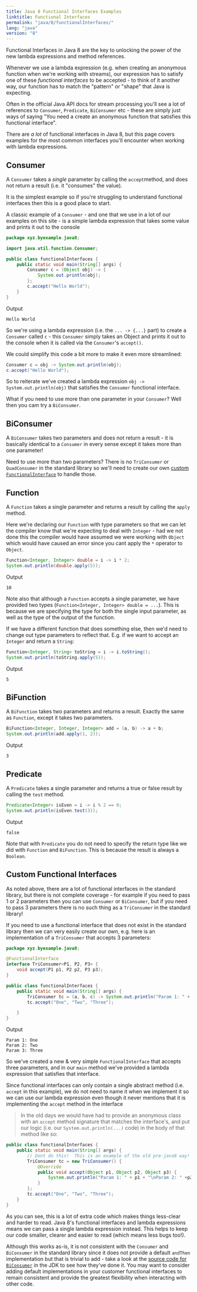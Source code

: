 ```yaml
---
title: Java 8 Functional Interfaces Examples
linktitle: Functional Interfaces
permalink: "java/8/functionalInterfaces/"
lang: "java"
version: "8"
---
```


Functional Interfaces in Java 8 are the key to unlocking the power of the new
lambda expressions and method references.

Whenever we use a lambda expression (e.g. when creating an anonymous function
when we're working with streams), our expression has to satisfy one of these
*functional interfaces* to be accepted - to think of it another way, our
function has to match the "pattern" or "shape" that Java is expecting.

Often in the official Java API docs for stream processing you'll see a lot of
references to `Consumer`, `Predicate`, `BiConsumer` etc - these are simply just
ways of saying "You need a create an anonymous function that satisfies this 
functional interface".

There are *a lot* of functional interfaces in Java 8, but this page covers
examples for the most common interfaces you'll encounter when working with
lambda expressions.

## Consumer
A `Consumer` takes a *single* parameter by calling the `accept`method, and does
not return a result (i.e. it "consumes" the value).

It is the simplest example so if you're struggling to understand functional interfaces then
this is a good place to start.

A classic example of a `Consumer` - and one that we use in a lot of our examples
on this site - is a simple lambda expression that takes some value and prints it
out to the console

```java
package xyz.byexample.java8;

import java.util.function.Consumer;

public class functionalInterfaces {
    public static void main(String[] args) {
        Consumer c = (Object obj) -> {
            System.out.println(obj);
        };
        c.accept("Hello World");
    }
}
```
Output
```
Hello World
```
So we're using a lambda expression (i.e. the  `... -> {...}` part) to create a `Consumer` called `c` - this `Consumer`
simply takes an Object and prints it out to the console when it is called via
the `Consumer`'s `accept()`.

We could simplify this code a bit more to make it even more streamlined:

```java
Consumer c = obj -> System.out.println(obj);
c.accept("Hello World");
```

So to reiterate we've created a lambda expression `obj -> System.out.println(obj)` that
satisfies the `Consumer` functional interface.

What if you need to use more than one parameter in your `Consumer`?  Well then you
cam try a `BiConsumer`.

## BiConsumer

A `BiConsumer` takes two parameters and does not return a result - it is basically
identical to a `Consumer` in every sense except it takes more than one parameter!

Need to use more than two parameters?  There is no `TriConsumer` or `QuadConsumer`
 in the standard library so we'll need to create our own <a href="#custom-functional-interfaces">custom `FunctionalInterface`</a>
 to handle those.

## Function

A `Function` takes a single parameter and returns a result by calling the
`apply` method.

Here we're declaring our `Function` with type parameters so that we can let
the compiler know that we're expecting to deal with `Integer` - had we not
done this the compiler would have assumed we were working with `Object`
which would have caused an error since you cant apply the `*` operator to
`Object`.

```java
Function<Integer, Integer> double = i -> i * 2;
System.out.println(double.apply(5));
```
Output
```
10
```

Note also that although a `Function` accepts a single parameter, we have provided
two types (`Function<Integer, Integer> double = ...`).  This is because we are
specifying the type for both the single input parameter, as well as the type of
the output of the function.


If we have a different function that does something else, then we'd need to
change out type parameters to reflect that.  E.g. if we want to accept an
`Integer` and return a `String`:

```java
Function<Integer, String> toString = i -> i.toString();
System.out.println(toString.apply(5));
```
Output
```
5
```

## BiFunction

A `BiFunction` takes two parameters and returns a result.  Exactly the same
as `Function`, except it takes two parameters.

```java
BiFunction<Integer, Integer, Integer> add = (a, b) -> a + b;
System.out.println(add.apply(1, 2));
```
Output
```
3
```

## Predicate

A `Predicate` takes a single parameter and returns a true or false result by
calling the `test` method.

```java
Predicate<Integer> isEven = i -> i % 2 == 0;
System.out.println(isEven.test(3));
```
Output
```
false
```
Note that with `Predicate` you do not need to specify the return type like we
did with `Function` and `BiFunction`.  This is because the result is always a
`Boolean`.

## Custom Functional Interfaces
As noted above, there are a lot of functional interfaces in the standard library,
but there is not complete coverage - for example if you need to pass 1 or 2
parameters then you can use `Consumer` or `BiConsumer`, but if you need to pass 3 parameters there is no such thing as a `TriConsumer` in the standard library! 

If you need to use a functional interface that does not exist in the standard
library then we can very easily create our own, e.g. here is an implementation
of a `TriConsumer` that accepts 3 parameters:

```java
package xyz.byexample.java8;

@FunctionalInterface
interface TriConsumer<P1, P2, P3> {
    void accept(P1 p1, P2 p2, P3 p3);
}

public class functionalInterfaces {
    public static void main(String[] args) {
        TriConsumer tc = (a, b, c) -> System.out.println("Param 1: " + a + "\nParam 2: " + b + "\nParam 3: " + c);
        tc.accept("One", "Two", "Three");

    }
}
```
Output
```
Param 1: One
Param 2: Two
Param 3: Three
```

So we've created a new & very simple `FunctionalInterface` that accepts three 
parameters, and in our `main` method we've provided a lambda expression that
satisfies that interface.

Since functional interfaces can only contain a single abstract method (i.e.
`accept` in this example), we do not need to name it when we implement it so we
can use our lambda expression even though it never mentions that it is
implementing the `accept` method in the interface

> In the old days we would have had to provide an anonymous class with an `accept`
method signature that matches the interface's, and put our logic (i.e. our `System.out.println(...)` code) in the body of that method like so:
>
```java
public class functionalInterfaces {
    public static void main(String[] args) {
        // Dont do this!  This is an example of the old pre-java8 way!
        TriConsumer tc = new TriConsumer() {
            @Override
            public void accept(Object p1, Object p2, Object p3) {
                System.out.println("Param 1: " + p1 + "\nParam 2: " +p2 + "\nParam 3: " + p3);
            }
        };
        tc.accept("One", "Two", "Three");
    }
}
```
As you can see, this is a lot of extra code which makes things less-clear and
harder to read.  Java 8's functional interfaces and lambda expressions means
we can pass a single lambda expression instead.  This helps to keep our code
smaller, clearer and easier to read (which means less bugs too!).

Although this works as-is, it is not consistent with the `Consumer` and `BiConsumer`
in the standard library since it does not provide a default `andThen` implementation
but that is trivial to add - take a look at the <a href="http://hg.openjdk.java.net/jdk8/jdk8/jdk/file/687fd7c7986d/src/share/classes/java/util/function/BiConsumer.java">source code for `BiConsumer`</a> in the JDK to see
how they've done it.  You may want to consider adding default implementations
in your customer functional interfaces to remain consistent and provide the
greatest flexibility when interacting with other code.
